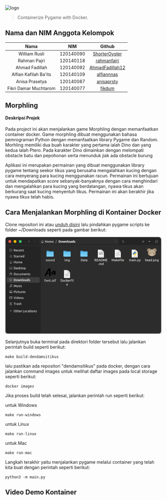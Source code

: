 <img alt="logo" src="https://raw.githubusercontent.com/riecho14/Docker-Dendam-Si-Tikus/image_assets/logo.svg" width="400">

> Containerize Pygame with Docker.
## Nama dan NIM Anggota Kelompok
| Nama | NIM | Github |
| :---: | :---: | :---: |
| William Rusli              | 120140090 | [ShorterOyster](https://github.com/ShorterOyster)           |
| Rahman Pajri               | 120140118 | [rahmanfajri](https://github.com/rahmanfajri)           |
| Ahmad Fadillah             | 120140092 | [AhmadFadillah12](https://github.com/AhmadFadillah12)     |
| Alfian Kafilah Ba'its      | 120140109 | [alfiannnas](https://github.com/alfiannnas)                 |
| Anisa Prasetya             | 120140087 | [anisaprsty](https://github.com/anisaprsty)                   |
| Fikri Damar Muchtarom      | 120140077 | [fikdum](https://github.com/fikdum)                   |

## Morphling
#### Deskripsi Projek
Pada project ini akan menjalankan game Morphling dengan memanfaatkan container docker. Game morphling dibuat menggunakan bahasa pemrograman Python dengan memanfaatkan library Pygame dan Random. Morhling memiliki dua buah karakter yang pertama ialah Dino dan yang kedua ialah Ptero. Pada karakter Dino dimainkan dengan melompati obstacle batu dan pepohonan serta menunduk jiak ada obstacle burung 

Aplikasi ini merupakan permainan yang dibuat menggunakan library pygame tentang seekor tikus yang berusaha mengalahkan kucing dengan cara menyerang para kucing menggunakan racun. Permainan ini bertujuan untuk mendapatkan score sebanyak-banyaknya dengan cara menghindari dan mengalahkan para kucing yang berdatangan, nyawa tikus akan berkurang saat kucing menyentuh tikus. Permainan ini akan berakhir jika nyawa tikus telah habis.

## Cara Menjalankan Morphling di Kontainer Docker
Clone repositori ini atau [unduh disini](https://github.com/riecho14/Docker-Dendam-Si-Tikus/archive/refs/heads/main.zip) lalu pindahkan pygame scripts ke folder ~/Downloads seperti pada gambar berikut:

![1](https://github.com/riecho14/Docker-Dendam-Si-Tikus/blob/a2eb90dc3131332f08d6dcbeefd0014c4d22d89b/1.png)

Selanjutnya buka terminal pada direktori folder tersebut lalu jalankan perintah build seperti berikut:

    make build-dendamsitikus

lalu pastikan ada repositori "dendamsitikus" pada docker, dengan cara jalankan command images untuk melihat daftar images pada local storage seperti berikut:

    docker images

Jika proses build telah selesai, jalankan perintah run seperti berikut:

untuk Windows

    make run-windows

untuk Linux

    make run-linux

untuk Mac

    make run-mac

Langkah terakhir yaitu menjalankan pygame melalui container yang telah kita buat dengan perintah seperti berikut:

    python3 -m main.py

## Video Demo Kontainer
